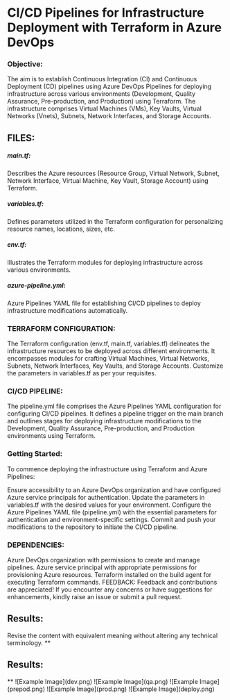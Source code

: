 <h1>CI/CD Pipelines for Infrastructure Deployment with Terraform in Azure DevOps</h1>
<h3>Objective:</h3>
The aim is to establish Continuous Integration (CI) and Continuous Deployment (CD) pipelines using Azure DevOps Pipelines for deploying infrastructure across various environments (Development, Quality Assurance, Pre-production, and Production) using Terraform. The infrastructure comprises Virtual Machines (VMs), Key Vaults, Virtual Networks (Vnets), Subnets, Network Interfaces, and Storage Accounts.

<h2>FILES:</h2>

<h5>main.tf:</h5>
Describes the Azure resources (Resource Group, Virtual Network, Subnet, Network Interface, Virtual Machine, Key Vault, Storage Account) using Terraform.
<h5>variables.tf:</h5>
Defines parameters utilized in the Terraform configuration for personalizing resource names, locations, sizes, etc.
<h5>env.tf:</h5>
Illustrates the Terraform modules for deploying infrastructure across various environments.

<h5>azure-pipeline.yml:</h5>
Azure Pipelines YAML file for establishing CI/CD pipelines to deploy infrastructure modifications automatically.
<h3>TERRAFORM CONFIGURATION:</h3>
The Terraform configuration (env.tf, main.tf, variables.tf) delineates the infrastructure resources to be deployed across different environments. It encompasses modules for crafting Virtual Machines, Virtual Networks, Subnets, Network Interfaces, Key Vaults, and Storage Accounts. Customize the parameters in variables.tf as per your requisites.

<h3>CI/CD PIPELINE:</h3>
The pipeline.yml file comprises the Azure Pipelines YAML configuration for configuring CI/CD pipelines. It defines a pipeline trigger on the main branch and outlines stages for deploying infrastructure modifications to the Development, Quality Assurance, Pre-production, and Production environments using Terraform.

<h3>Getting Started:</h3>
To commence deploying the infrastructure using Terraform and Azure Pipelines:

Ensure accessibility to an Azure DevOps organization and have configured Azure service principals for authentication.
Update the parameters in variables.tf with the desired values for your environment.
Configure the Azure Pipelines YAML file (pipeline.yml) with the essential parameters for authentication and environment-specific settings.
Commit and push your modifications to the repository to initiate the CI/CD pipeline.
<h3>DEPENDENCIES:</h3>
Azure DevOps organization with permissions to create and manage pipelines.
Azure service principal with appropriate permissions for provisioning Azure resources.
Terraform installed on the build agent for executing Terraform commands.
FEEDBACK:
Feedback and contributions are appreciated! If you encounter any concerns or have suggestions for enhancements, kindly raise an issue or submit a pull request.

<h2>Results:</h2>
Revise the content with equivalent meaning without altering any technical terminology.
**<h2>Results:</h2>**
![Example Image](dev.png)
![Example Image](qa.png)
![Example Image](prepod.png)
![Example Image](prod.png)
![Example Image](deploy.png)

